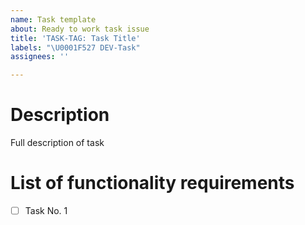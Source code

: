 ```yaml
---
name: Task template
about: Ready to work task issue
title: 'TASK-TAG: Task Title'
labels: "\U0001F527 DEV-Task"
assignees: ''

---
```


# Description
Full description of task

# List of functionality requirements
- [ ] Task No. 1
